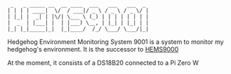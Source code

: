 ```
 _   _ _____ __  __ ____  ___   ___   ___  _ 
| | | | ____|  \/  / ___|/ _ \ / _ \ / _ \/ |
| |_| |  _| | |\/| \___ \ (_) | | | | | | | |
|  _  | |___| |  | |___) \__, | |_| | |_| | |
|_| |_|_____|_|  |_|____/  /_/ \___/ \___/|_|
```                                             

Hedgehog Environment Monitoring System 9001 is a system to monitor my hedgehog's environment.
It is the successor to [HEMS9000](https://github.com/tahnok/HEMS9000)

At the moment, it consists of a DS18B20 connected to a Pi Zero W
